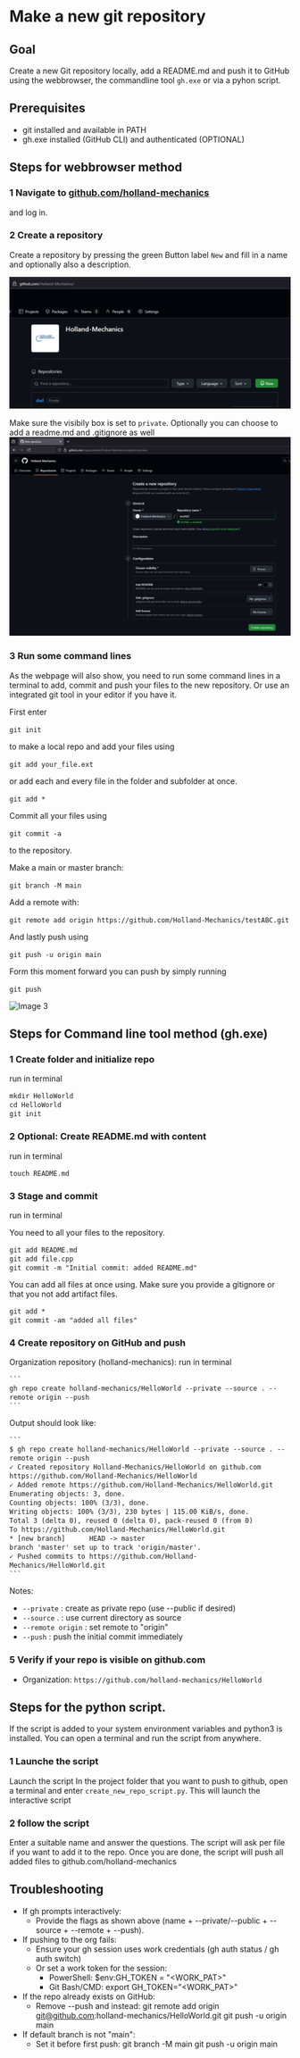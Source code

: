 # Make a new git repository

## Goal
Create a new Git repository locally, add a README.md and push it to GitHub using the webbrowser, the commandline tool `gh.exe` or via a pyhon script.

## Prerequisites
- git installed and available in PATH
- gh.exe installed (GitHub CLI) and authenticated (OPTIONAL)

## Steps for webbrowser method

### 1 Navigate to [github.com/holland-mechanics]() 
and log in.

### 2 Create a repository 
Create a repository by pressing the green Button label `New` and fill in a name and optionally also a description. 

![Image 1](src/gh1.png)

Make sure the visibily box is set to `private`. Optionally you can choose to add a readme.md and .gitignore as well
![Image 2](src/gh2.png)

### 3 Run some command lines
As the webpage will also show, you need to run some command lines in a terminal to add, commit and push your files to the new repository. Or use an integrated git tool in your editor if you have it.

First enter 

   ```git init``` 
   
to make a local repo and add your files using 

   ```git add your_file.ext``` 
   
or add each and every file in the folder and subfolder at once.

   ```git add *``` 

Commit all your files using 

   ```git commit -a``` 
   
to the repository.

Make a main or master branch: 

   ```git branch -M main```

Add a remote with: 

   ```git remote add origin https://github.com/Holland-Mechanics/testABC.git```

And lastly push using  

```git push -u origin main``` 

Form this moment forward you can push by simply running 

```git push```

![Image 3](src/gh3.png)

## Steps for Command line tool method (gh.exe)

### 1 Create folder and initialize repo
run in terminal

   ```
   mkdir HelloWorld
   cd HelloWorld
   git init
   ```

### 2 Optional: Create README.md with content
run in terminal
    
   ```
   touch README.md
   ```

### 3 Stage and commit
run in terminal
    
You need to all your files to the repository.

   ```
   git add README.md
   git add file.cpp
   git commit -m "Initial commit: added README.md"
   ```
   
You can add all files at once using. Make sure you provide a gitignore or that you not add artifact files.

   ```
   git add *
   git commit -am "added all files"
   ```

### 4 Create repository on GitHub and push

   Organization repository (holland-mechanics):
   run in terminal

    ```
    gh repo create holland-mechanics/HelloWorld --private --source . --remote origin --push
    ```

   Output should look like:
    
    ```
    $ gh repo create holland-mechanics/HelloWorld --private --source . --remote origin --push
    ✓ Created repository Holland-Mechanics/HelloWorld on github.com
    https://github.com/Holland-Mechanics/HelloWorld
    ✓ Added remote https://github.com/Holland-Mechanics/HelloWorld.git
    Enumerating objects: 3, done.
    Counting objects: 100% (3/3), done.
    Writing objects: 100% (3/3), 230 bytes | 115.00 KiB/s, done.
    Total 3 (delta 0), reused 0 (delta 0), pack-reused 0 (from 0)
    To https://github.com/Holland-Mechanics/HelloWorld.git
    * [new branch]      HEAD -> master
    branch 'master' set up to track 'origin/master'.
    ✓ Pushed commits to https://github.com/Holland-Mechanics/HelloWorld.git
    ```

   Notes:
   - `--private`   : create as private repo (use --public if desired)
   - `--source` .  : use current directory as source
   - `--remote origin` : set remote to "origin"
   - `--push`      : push the initial commit immediately


### 5 Verify if your repo is visible on github.com

   - Organization: `https://github.com/holland-mechanics/HelloWorld`

## Steps for the python script.
If the script is added to your system environment variables and python3 is installed. You can open a terminal and run the script from anywhere.

### 1 Launche the script
Launch the script In the project folder that you want to push to github, open a terminal and enter `create_new_repo_script.py`. This will launch the interactive script

### 2 follow the script
Enter a suitable name and answer the questions. The script will ask per file if you want to add it to the repo. Once you are done, the script will push all added files to github.com/holland-mechanics



## Troubleshooting

- If gh prompts interactively:
  - Provide the flags as shown above (name + --private/--public + --source + --remote + --push).
- If pushing to the org fails:
  - Ensure your gh session uses work credentials (gh auth status / gh auth switch)
  - Or set a work token for the session:
    - PowerShell:   $env:GH_TOKEN = "<WORK_PAT>"
    - Git Bash/CMD: export GH_TOKEN="<WORK_PAT>"
- If the repo already exists on GitHub:
  - Remove --push and instead:
    git remote add origin git@github.com:holland-mechanics/HelloWorld.git
    git push -u origin main
- If default branch is not "main":
  - Set it before first push:
    git branch -M main
    git push -u origin main

